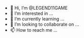- 👋 Hi, I’m @LEGEND11GAME
- 👀 I’m interested in ...
- 🌱 I’m currently learning ...
- 💞️ I’m looking to collaborate on ...
- 📫 How to reach me ...

<!---
LEGEND11GAME/LEGEND11GAME is a ✨ special ✨ repository because its `README.md` (this file) appears on your GitHub profile.
You can click the Preview link to take a look at your changes.
--->
